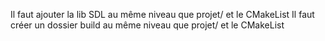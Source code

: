 Il faut ajouter la lib SDL au même niveau que projet/ et le CMakeList
Il faut créer un dossier build au même niveau que projet/ et le CMakeList
